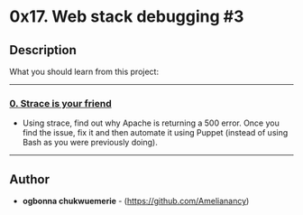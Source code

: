 # 0x17. Web stack debugging #3

## Description
What you should learn from this project:

---

### [0. Strace is your friend](./0-strace_is_your_friend.pp)
* Using strace, find out why Apache is returning a 500 error. Once you find the issue, fix it and then automate it using Puppet (instead of using Bash as you were previously doing).  

---

## Author
* **ogbonna chukwuemerie** - (https://github.com/Amelianancy)
